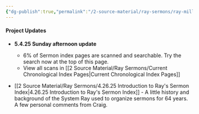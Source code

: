 ```yaml
---
{"dg-publish":true,"permalink":"/2-source-material/ray-sermons/ray-miller-sermons-home-page/"}
---
```



#### Project Updates
- **5.4.25  Sunday afternoon update**
	- 6% of Sermon index pages are scanned and searchable.  Try the search now at the top of this page.  
	- View all scans in [[2 Source Material/Ray Sermons/Current Chronological Index Pages\|Current Chronological Index Pages]]


- [[2 Source Material/Ray Sermons/4.26.25 Introduction to Ray's Sermon Index\|4.26.25 Introduction to Ray's Sermon Index]]  -  A little history and background of the System Ray used to organize sermons for 64 years. A few personal comments from Craig.